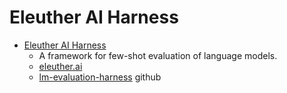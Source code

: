 # Eleuther AI Harness

- [Eleuther AI Harness](https://github.com/EleutherAI/lm-evaluation-harness)
    - A framework for few-shot evaluation of language models.
    - [eleuther.ai](https://www.eleuther.ai/)
    - [lm-evaluation-harness](https://github.com/EleutherAI/lm-evaluation-harness) github